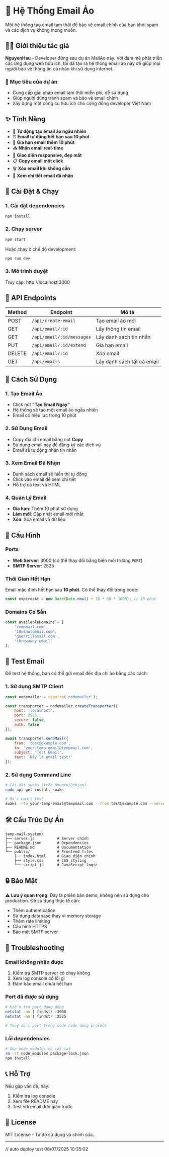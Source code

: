 # 📮 Hệ Thống Email Ảo

Một hệ thống tạo email tạm thời để bảo vệ email chính của bạn khỏi spam và các dịch vụ không mong muốn.

## 👨‍💻 Giới thiệu tác giả

**NguyenHau** - Developer đứng sau dự án MailAo này. Với đam mê phát triển các ứng dụng web hữu ích, tôi đã tạo ra hệ thống email ảo này để giúp mọi người bảo vệ thông tin cá nhân khi sử dụng internet.

### 🎯 Mục tiêu của dự án
- Cung cấp giải pháp email tạm thời miễn phí, dễ sử dụng
- Giúp người dùng tránh spam và bảo vệ email chính
- Xây dựng một công cụ hữu ích cho cộng đồng developer Việt Nam

## ✨ Tính Năng

- 🎲 **Tự động tạo email ảo ngẫu nhiên**
- ⏰ **Email tự động hết hạn sau 10 phút**
- 🔄 **Gia hạn email thêm 10 phút**
- 📥 **Nhận email real-time**
- 📱 **Giao diện responsive, đẹp mắt**
- 📋 **Copy email một click**
- 🗑️ **Xóa email khi không cần**
- 📧 **Xem chi tiết email đã nhận**

## 🚀 Cài Đặt & Chạy

### 1. Cài đặt dependencies

```bash
npm install
```

### 2. Chạy server

```bash
npm start
```

Hoặc chạy ở chế độ development:

```bash
npm run dev
```

### 3. Mở trình duyệt

Truy cập: http://localhost:3000

## 📡 API Endpoints

| Method | Endpoint | Mô tả |
|--------|----------|-------|
| POST | `/api/create-email` | Tạo email ảo mới |
| GET | `/api/email/:id` | Lấy thông tin email |
| GET | `/api/email/:id/messages` | Lấy danh sách tin nhắn |
| PUT | `/api/email/:id/extend` | Gia hạn email |
| DELETE | `/api/email/:id` | Xóa email |
| GET | `/api/emails` | Lấy danh sách tất cả email |

## 📝 Cách Sử Dụng

### 1. Tạo Email Ảo
- Click nút **"Tạo Email Ngay"**
- Hệ thống sẽ tạo một email ảo ngẫu nhiên
- Email có hiệu lực trong 10 phút

### 2. Sử Dụng Email
- Copy địa chỉ email bằng nút **Copy**
- Sử dụng email này để đăng ký các dịch vụ
- Email sẽ tự động nhận tin nhắn

### 3. Xem Email Đã Nhận
- Danh sách email sẽ hiển thị tự động
- Click vào email để xem chi tiết
- Hỗ trợ cả text và HTML

### 4. Quản Lý Email
- **Gia hạn**: Thêm 10 phút sử dụng
- **Làm mới**: Cập nhật email mới nhất
- **Xóa**: Xóa email và dữ liệu

## 🔧 Cấu Hình

### Ports
- **Web Server**: 3000 (có thể thay đổi bằng biến môi trường `PORT`)
- **SMTP Server**: 2525

### Thời Gian Hết Hạn
Email mặc định hết hạn sau **10 phút**. Có thể thay đổi trong code:

```javascript
const expiresAt = new Date(Date.now() + 10 * 60 * 1000); // 10 phút
```

### Domains Có Sẵn
```javascript
const availableDomains = [
    'tempmail.com', 
    '10minutemail.com', 
    'guerrillamail.com', 
    'throwaway.email'
];
```

## 🧪 Test Email

Để test hệ thống, bạn có thể gửi email đến địa chỉ ảo bằng các cách:

### 1. Sử dụng SMTP Client
```javascript
const nodemailer = require('nodemailer');

const transporter = nodemailer.createTransporter({
    host: 'localhost',
    port: 2525,
    secure: false,
    auth: false
});

await transporter.sendMail({
    from: 'test@example.com',
    to: 'your-temp-email@tempmail.com',
    subject: 'Test Email',
    text: 'Đây là email test!'
});
```

### 2. Sử dụng Command Line
```bash
# Cài đặt swaks (trên Ubuntu/Debian)
sudo apt-get install swaks

# Gửi email test
swaks --to your-temp-email@tempmail.com --from test@example.com --server localhost:2525 --body "Test email content"
```

## 🛠️ Cấu Trúc Dự Án

```
temp-mail-system/
├── server.js          # Server chính
├── package.json       # Dependencies
├── README.md          # Documentation
└── public/            # Frontend files
    ├── index.html     # Giao diện chính
    ├── style.css      # CSS styling
    └── script.js      # JavaScript logic
```

## 🔒 Bảo Mật

⚠️ **Lưu ý quan trọng**: Đây là phiên bản demo, không nên sử dụng cho production. Để sử dụng thực tế cần:

- Thêm authentication
- Sử dụng database thay vì memory storage
- Thêm rate limiting
- Cấu hình HTTPS
- Bảo mật SMTP server

## 🐛 Troubleshooting

### Email không nhận được
1. Kiểm tra SMTP server có chạy không
2. Xem log console có lỗi gì
3. Đảm bảo email chưa hết hạn

### Port đã được sử dụng
```bash
# Kiểm tra port đang dùng
netstat -an | findstr :3000
netstat -an | findstr :2525

# Thay đổi port trong code hoặc dừng process
```

### Lỗi dependencies
```bash
# Xóa node_modules và cài lại
rm -rf node_modules package-lock.json
npm install
```

## 📞 Hỗ Trợ

Nếu gặp vấn đề, hãy:
1. Kiểm tra log console
2. Xem file README này
3. Test với email đơn giản trước

## 📄 License

MIT License - Tự do sử dụng và chỉnh sửa.

---

// auto deploy test 08/07/2025 10:35:02
